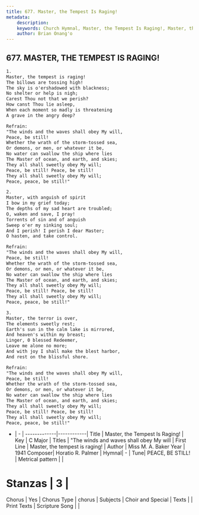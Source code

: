 ```yaml
---
title: 677. Master, the Tempest Is Raging!
metadata:
    description: 
    keywords: Church Hymnal, Master, the Tempest Is Raging!, Master, the tempest is raging!, "The winds and waves shall obey My will
    author: Brian Onang'o
---
```



## 677. MASTER, THE TEMPEST IS RAGING!

```txt
1.
Master, the tempest is raging! 
The billows are tossing high! 
The sky is o'ershadowed with blackness; 
No shelter or help is nigh; 
Carest Thou not that we perish? 
How canst Thou lie asleep, 
When each moment so madly is threatening 
A grave in the angry deep? 

Refrain:
"The winds and the waves shall obey My will, 
Peace, be still! 
Whether the wrath of the storm-tossed sea, 
Or demons, or men, or whatever it be, 
No water can swallow the ship where lies 
The Master of ocean, and earth, and skies; 
They all shall sweetly obey My will; 
Peace, be still! Peace, be still! 
They all shall sweetly obey My will; 
Peace, peace, be still!" 

2.
Master, with anguish of spirit 
I bow in my grief today; 
The depths of my sad heart are troubled; 
O, waken and save, I pray! 
Torrents of sin and of anguish 
Sweep o'er my sinking soul; 
And I perish! I perish I dear Master; 
O hasten, and take control. 

Refrain:
"The winds and the waves shall obey My will, 
Peace, be still! 
Whether the wrath of the storm-tossed sea, 
Or demons, or men, or whatever it be, 
No water can swallow the ship where lies 
The Master of ocean, and earth, and skies; 
They all shall sweetly obey My will; 
Peace, be still! Peace, be still! 
They all shall sweetly obey My will; 
Peace, peace, be still!" 

3.
Master, the terror is over, 
The elements sweetly rest; 
Earth's sun in the calm lake is mirrored, 
And heaven's within my breast; 
Linger, 0 blessed Redeemer, 
Leave me alone no more; 
And with joy I shall make the blest harbor, 
And rest on the blissful shore.

Refrain:
"The winds and the waves shall obey My will, 
Peace, be still! 
Whether the wrath of the storm-tossed sea, 
Or demons, or men, or whatever it be, 
No water can swallow the ship where lies 
The Master of ocean, and earth, and skies; 
They all shall sweetly obey My will; 
Peace, be still! Peace, be still! 
They all shall sweetly obey My will; 
Peace, peace, be still!" 

```

- |   -  |
-------------|------------|
Title | Master, the Tempest Is Raging! |
Key | C Major |
Titles | "The winds and waves shall obey My will |
First Line | Master, the tempest is raging! |
Author | Miss M. A. Baker
Year | 1941
Composer| Horatio R. Palmer |
Hymnal|  - |
Tune| PEACE, BE STILL! |
Metrical pattern | |
# Stanzas | 3 |
Chorus | Yes |
Chorus Type | chorus |
Subjects | Choir and Special |
Texts |  |
Print Texts | 
Scripture Song |  |
  
